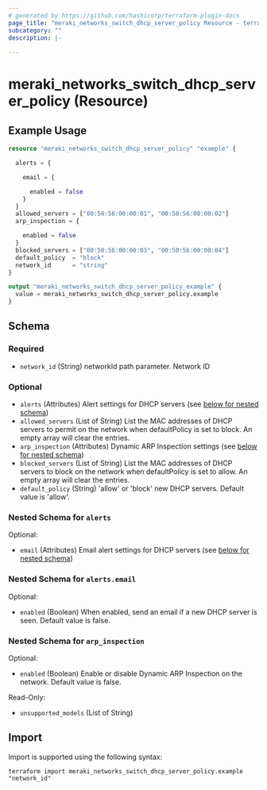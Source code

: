 ```yaml
---
# generated by https://github.com/hashicorp/terraform-plugin-docs
page_title: "meraki_networks_switch_dhcp_server_policy Resource - terraform-provider-meraki"
subcategory: ""
description: |-
  
---
```


# meraki_networks_switch_dhcp_server_policy (Resource)



## Example Usage

```terraform
resource "meraki_networks_switch_dhcp_server_policy" "example" {

  alerts = {

    email = {

      enabled = false
    }
  }
  allowed_servers = ["00:50:56:00:00:01", "00:50:56:00:00:02"]
  arp_inspection = {

    enabled = false
  }
  blocked_servers = ["00:50:56:00:00:03", "00:50:56:00:00:04"]
  default_policy  = "block"
  network_id      = "string"
}

output "meraki_networks_switch_dhcp_server_policy_example" {
  value = meraki_networks_switch_dhcp_server_policy.example
}
```

<!-- schema generated by tfplugindocs -->
## Schema

### Required

- `network_id` (String) networkId path parameter. Network ID

### Optional

- `alerts` (Attributes) Alert settings for DHCP servers (see [below for nested schema](#nestedatt--alerts))
- `allowed_servers` (List of String) List the MAC addresses of DHCP servers to permit on the network when defaultPolicy is set to block. An empty array will clear the entries.
- `arp_inspection` (Attributes) Dynamic ARP Inspection settings (see [below for nested schema](#nestedatt--arp_inspection))
- `blocked_servers` (List of String) List the MAC addresses of DHCP servers to block on the network when defaultPolicy is set to allow. An empty array will clear the entries.
- `default_policy` (String) 'allow' or 'block' new DHCP servers. Default value is 'allow'.

<a id="nestedatt--alerts"></a>
### Nested Schema for `alerts`

Optional:

- `email` (Attributes) Email alert settings for DHCP servers (see [below for nested schema](#nestedatt--alerts--email))

<a id="nestedatt--alerts--email"></a>
### Nested Schema for `alerts.email`

Optional:

- `enabled` (Boolean) When enabled, send an email if a new DHCP server is seen. Default value is false.



<a id="nestedatt--arp_inspection"></a>
### Nested Schema for `arp_inspection`

Optional:

- `enabled` (Boolean) Enable or disable Dynamic ARP Inspection on the network. Default value is false.

Read-Only:

- `unsupported_models` (List of String)

## Import

Import is supported using the following syntax:

```shell
terraform import meraki_networks_switch_dhcp_server_policy.example "network_id"
```
